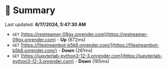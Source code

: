 # 📖 Summary
Last updated: **6/17/2024, 5:47:30 AM**

- `GET` [https://restreamer-09gx.onrender.com](https://restreamer-09gx.onrender.com) - **Up** (872ms)
- `GET` [https://filestreambot-b5k6.onrender.com/](https://filestreambot-b5k6.onrender.com/) - **Down** (261ms)
- `GET` [https://jupyterlab-python3-12-3.onrender.com](https://jupyterlab-python3-12-3.onrender.com) - **Down** (165ms)
